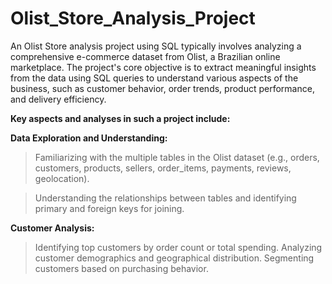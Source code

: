 # Olist_Store_Analysis_Project
An Olist Store analysis project using SQL typically involves analyzing a comprehensive e-commerce dataset from Olist, a Brazilian online marketplace. The project's core objective is to extract meaningful insights from the data using SQL queries to understand various aspects of the business, such as customer behavior, order trends, product performance, and delivery efficiency.

**Key aspects and analyses in such a project include:**

**Data Exploration and Understanding:**

> Familiarizing with the multiple tables in the Olist dataset (e.g., orders, customers, products, sellers, order_items, payments, reviews, geolocation).

> Understanding the relationships between tables and identifying primary and foreign keys for joining.

**Customer Analysis:**

> Identifying top customers by order count or total spending.
> Analyzing customer demographics and geographical distribution.
> Segmenting customers based on purchasing behavior.
